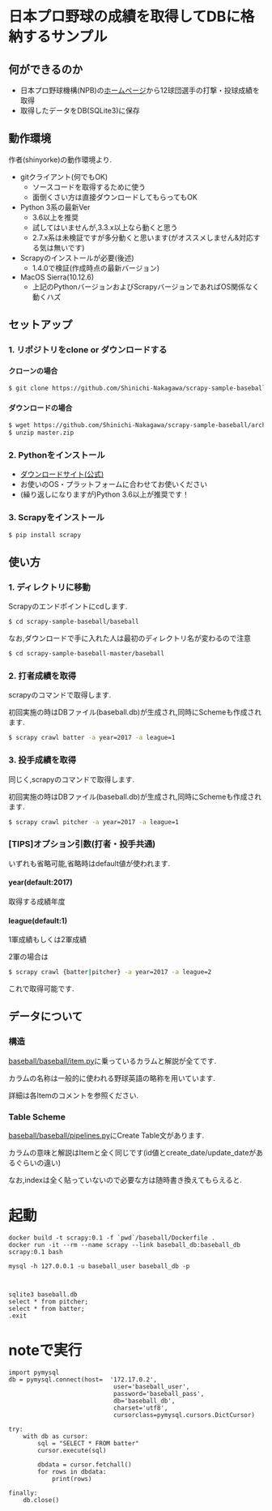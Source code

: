 # 日本プロ野球の成績を取得してDBに格納するサンプル

## 何ができるのか

* 日本プロ野球機構(NPB)の[ホームページ](http://npb.jp/)から12球団選手の打撃・投球成績を取得
* 取得したデータをDB(SQLite3)に保存

## 動作環境

作者(shinyorke)の動作環境より.

* gitクライアント(何でもOK)
    * ソースコードを取得するために使う
    * 面倒くさい方は直接ダウンロードしてもらってもOK
* Python 3系の最新Ver
    * 3.6以上を推奨
    * 試してはいませんが,3.3.x以上なら動くと思う
    * 2.7.x系は未検証ですが多分動くと思います(がオススメしません&対応する気は無いです)
* Scrapyのインストールが必要(後述)
    * 1.4.0で検証(作成時点の最新バージョン)
* MacOS Sierra(10.12.6)
    * 上記のPythonバージョンおよびScrapyバージョンであればOS関係なく動くハズ

## セットアップ

### 1. リポジトリをclone or ダウンロードする

#### クローンの場合

```bash
$ git clone https://github.com/Shinichi-Nakagawa/scrapy-sample-baseball.git
```

#### ダウンロードの場合

```bash
$ wget https://github.com/Shinichi-Nakagawa/scrapy-sample-baseball/archive/master.zip
$ unzip master.zip
```

### 2. Pythonをインストール

* [ダウンロードサイト(公式)](https://www.python.org/downloads/)
* お使いのOS・プラットフォームに合わせてお使いください
* (繰り返しになりますが)Python 3.6以上が推奨です！

### 3. Scrapyをインストール

```bash
$ pip install scrapy
```

## 使い方

### 1. ディレクトリに移動

Scrapyのエンドポイントにcdします.

```bash
$ cd scrapy-sample-baseball/baseball
```

なお,ダウンロードで手に入れた人は最初のディレクトリ名が変わるので注意

```bash
$ cd scrapy-sample-baseball-master/baseball
```

### 2. 打者成績を取得

scrapyのコマンドで取得します.

初回実施の時はDBファイル(baseball.db)が生成され,同時にSchemeも作成されます.

```bash
$ scrapy crawl batter -a year=2017 -a league=1
```

### 3. 投手成績を取得

同じく,scrapyのコマンドで取得します.

初回実施の時はDBファイル(baseball.db)が生成され,同時にSchemeも作成されます.

```bash
$ scrapy crawl pitcher -a year=2017 -a league=1
```

### [TIPS]オプション引数(打者・投手共通)

いずれも省略可能,省略時はdefault値が使われます.

#### year(default:2017)

取得する成績年度

#### league(default:1)

1軍成績もしくは2軍成績

2軍の場合は

```bash
$ scrapy crawl {batter|pitcher} -a year=2017 -a league=2
```

これで取得可能です.

## データについて

### 構造

[baseball/baseball/item.py](https://github.com/Shinichi-Nakagawa/scrapy-sample-baseball/blob/master/baseball/baseball/items.py)に乗っているカラムと解説が全てです.

カラムの名称は一般的に使われる野球英語の略称を用いています.

詳細は各Itemのコメントを参照ください.

### Table Scheme

[baseball/baseball/pipelines.py](https://github.com/Shinichi-Nakagawa/scrapy-sample-baseball/blob/master/baseball/baseball/pipelines.py)にCreate Table文があります.

カラムの意味と解説はItemと全く同じです(id値とcreate_date/update_dateがあるぐらいの違い)

なお,indexは全く貼っていないので必要な方は随時書き換えてもらえると.


# 起動
```
docker build -t scrapy:0.1 -f `pwd`/baseball/Dockerfile .
docker run -it --rm --name scrapy --link baseball_db:baseball_db scrapy:0.1 bash

mysql -h 127.0.0.1 -u baseball_user baseball_db -p 



sqlite3 baseball.db
select * from pitcher;
select * from batter;
.exit
```

# noteで実行

```
import pymysql
db = pymysql.connect(host=  '172.17.0.2',
                             user='baseball_user',
                             password='baseball_pass',
                             db='baseball_db',
                             charset='utf8',
                             cursorclass=pymysql.cursors.DictCursor)

try:
    with db as cursor:
        sql = "SELECT * FROM batter"
        cursor.execute(sql)
 
        dbdata = cursor.fetchall()
        for rows in dbdata:
            print(rows)
 
finally:
    db.close()

```
